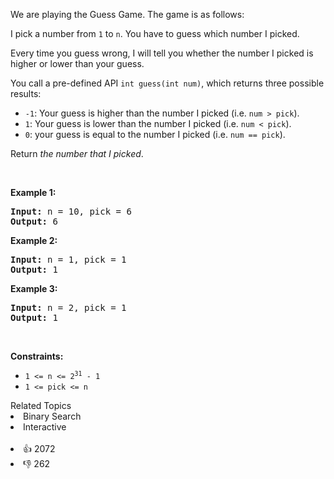 <p>We are playing the Guess Game. The game is as follows:</p>

<p>I pick a number from <code>1</code> to <code>n</code>. You have to guess which number I picked.</p>

<p>Every time you guess wrong, I will tell you whether the number I picked is higher or lower than your guess.</p>

<p>You call a pre-defined API <code>int guess(int num)</code>, which returns three possible results:</p>

<ul> 
 <li><code>-1</code>: Your guess is higher than the number I picked (i.e. <code>num &gt; pick</code>).</li> 
 <li><code>1</code>: Your guess is lower than the number I picked (i.e. <code>num &lt; pick</code>).</li> 
 <li><code>0</code>: your guess is equal to the number I picked (i.e. <code>num == pick</code>).</li> 
</ul>

<p>Return <em>the number that I picked</em>.</p>

<p>&nbsp;</p> 
<p><strong class="example">Example 1:</strong></p>

<pre>
<strong>Input:</strong> n = 10, pick = 6
<strong>Output:</strong> 6
</pre>

<p><strong class="example">Example 2:</strong></p>

<pre>
<strong>Input:</strong> n = 1, pick = 1
<strong>Output:</strong> 1
</pre>

<p><strong class="example">Example 3:</strong></p>

<pre>
<strong>Input:</strong> n = 2, pick = 1
<strong>Output:</strong> 1
</pre>

<p>&nbsp;</p> 
<p><strong>Constraints:</strong></p>

<ul> 
 <li><code>1 &lt;= n &lt;= 2<sup>31</sup> - 1</code></li> 
 <li><code>1 &lt;= pick &lt;= n</code></li> 
</ul>

<div><div>Related Topics</div><div><li>Binary Search</li><li>Interactive</li></div></div><br><div><li>👍 2072</li><li>👎 262</li></div>